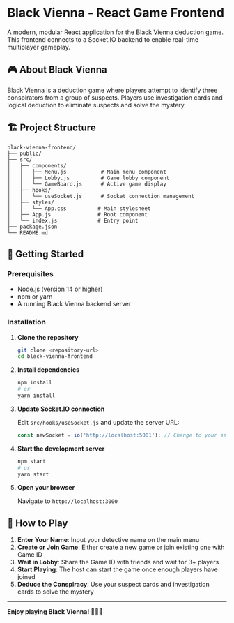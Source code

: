 # Black Vienna - React Game Frontend

A modern, modular React application for the Black Vienna deduction game. This frontend connects to a Socket.IO backend to enable real-time multiplayer gameplay.

## 🎮 About Black Vienna

Black Vienna is a deduction game where players attempt to identify three conspirators from a group of suspects. Players use investigation cards and logical deduction to eliminate suspects and solve the mystery.

## 🏗️ Project Structure

```
black-vienna-frontend/
├── public/
├── src/
│   ├── components/
│   │   ├── Menu.js           # Main menu component
│   │   ├── Lobby.js          # Game lobby component
│   │   └── GameBoard.js      # Active game display
│   ├── hooks/
│   │   └── useSocket.js      # Socket connection management
│   ├── styles/
│   │   └── App.css          # Main stylesheet
│   ├── App.js               # Root component
│   └── index.js             # Entry point
├── package.json
└── README.md
```

## 🚀 Getting Started

### Prerequisites

- Node.js (version 14 or higher)
- npm or yarn
- A running Black Vienna backend server

### Installation

1. **Clone the repository**
   ```bash
   git clone <repository-url>
   cd black-vienna-frontend
   ```

2. **Install dependencies**
   ```bash
   npm install
   # or
   yarn install
   ```

3. **Update Socket.IO connection**
   
   Edit `src/hooks/useSocket.js` and update the server URL:
   ```javascript
   const newSocket = io('http://localhost:5001'); // Change to your server URL
   ```

4. **Start the development server**
   ```bash
   npm start
   # or
   yarn start
   ```

5. **Open your browser**
   
   Navigate to `http://localhost:3000`

## 🎯 How to Play

1. **Enter Your Name**: Input your detective name on the main menu
2. **Create or Join Game**: Either create a new game or join existing one with Game ID
3. **Wait in Lobby**: Share the Game ID with friends and wait for 3+ players
4. **Start Playing**: The host can start the game once enough players have joined
5. **Deduce the Conspiracy**: Use your suspect cards and investigation cards to solve the mystery


---

**Enjoy playing Black Vienna! 🕵️‍♂️🎯**
